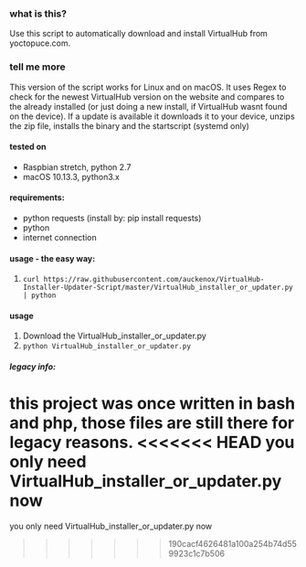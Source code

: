 ### what is this?
Use this script to automatically download and install VirtualHub from yoctopuce.com.

### tell me more
This version of the script works for Linux and on macOS.
It uses Regex to check for the newest VirtualHub version on the website and compares to the already installed (or just doing a new install, if VirtualHub wasnt found on the device).
If a update is available it downloads it to your device, unzips the zip file, installs the binary and the startscript (systemd only)

#### tested on
+  Raspbian stretch, python 2.7
+  macOS 10.13.3, python3.x

#### requirements:
* python requests (install by: pip install requests)
* python
* internet connection

#### usage - the easy way:
1. `curl https://raw.githubusercontent.com/auckenox/VirtualHub-Installer-Updater-Script/master/VirtualHub_installer_or_updater.py | python`

#### usage
1. Download the VirtualHub_installer_or_updater.py
2. `python VirtualHub_installer_or_updater.py`


##### legacy info:
this project was once written in bash and php, those files are still there for legacy reasons.
<<<<<<< HEAD
you only need VirtualHub_installer_or_updater.py now
=======
you only need VirtualHub_installer_or_updater.py now
>>>>>>> 190cacf4626481a100a254b74d559923c1c7b506
